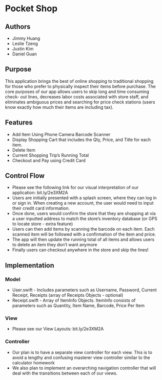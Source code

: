 # Pocket Shop

## Authors
* Jimmy Huang
* Leslie Tzeng
* Justin Kim
* Daniel Guan

## Purpose
This application brings the best of online shopping to traditional shopping 
for those who prefer to physically inspect their items before purchase. The 
core purposes of our app allows users to skip long and time consuming check-
out lines, decreases labor costs associated with store staff, and eliminates 
ambiguous prices and searching for price check stations (users know exactly 
how much their items are including tax).

## Features
* Add Item Using Phone Camera Barcode Scanner
* Display Shopping Cart that includes the Qty, Price, and Title for each item.
* Delete Item
* Current Shopping Trip’s Running Total
* Checkout and Pay using Credit Card

## Control Flow
* Please see the following link for our visual interpretation of our 
application: bit.ly/2e3XM2A
* Users are initially presented with a splash screen, where they can log in or sign in. When creating a new account, the user would need to input their credit card information. 
* Once done, users would confirm the store that they are shopping at via a user inputted address to match the store’s inventory database (or GPS to locate store - extra feature)
* Users can then add items by scanning the barcode on each item. Each scanned item will be followed with a confirmation of the item and price. 
* The app will then update the running total of all items and allows users to delete an item they don’t want anymore
* Finally users can checkout anywhere in the store and skip the lines!

## Implementation

### Model
* User.swift - Includes parameters such as Username, Password, Current Receipt, Receipts (array of Receipts Objects - optional)
* Receipt.swift - Array of ItemInfo Objects. ItemInfo consists of parameters such as Quantity, Item Name, Barcode, Price Per Item

### View
* Please see our View Layouts: bit.ly/2e3XM2A

### Controller
* Our plan is to have a separate view controller for each view. This is to avoid a lengthy and confusing masterer view controller similar to the calculator homework
* We also plan to implement an overarching navigation controller that will deal with the transitions between each of our views. 

